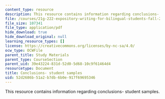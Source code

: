 ```yaml
---
content_type: resource
description: This resource contains information regarding conclusions- student samples.
file: /courses/21g-222-expository-writing-for-bilingual-students-fall-2002/52d2686b51a2b7db6b0e917f69695346_MIT21G_222F02_conclusions.pdf
file_size: 107341
file_type: application/pdf
hide_download: true
hide_download_original: null
learning_resource_types: []
license: https://creativecommons.org/licenses/by-nc-sa/4.0/
ocw_type: OCWFile
parent_title: Study Materials
parent_type: CourseSection
parent_uid: 39e43224-831d-52d0-5d68-10c9f61464d4
resourcetype: Document
title: Conclusions- student samples
uid: 52d2686b-51a2-b7db-6b0e-917f69695346
---
```

This resource contains information regarding conclusions- student samples.